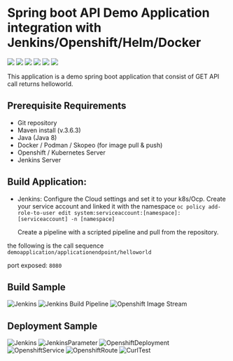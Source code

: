 # Spring boot API Demo Application integration with Jenkins/Openshift/Helm/Docker
![](https://www.grape.solutions/static/fdaa06e0ed083acefd8fdf3ffaa0eba5/22bfc/logo_springboot.webp) ![](https://alternative.me/media/256/openshift-icon-ggcdtcwm5g3svcon-c.png) ![](https://www.grape.solutions/static/2e9698cec0951428338ae2e09d5ae31e/22bfc/logo_docker.webp) ![](https://www.grape.solutions/static/eccd657cf639107f983fc8e1fd65df46/22bfc/logo_jenkins.webp) ![](https://images.crunchbase.com/image/upload/c_pad,h_170,w_170,f_auto,b_white,q_auto:eco,dpr_1/nexfmbpjgbgdyzn4cmyv) ![](https://res.cloudinary.com/canonical/image/fetch/f_auto,q_auto,fl_sanitize,w_60,h_60/https://dashboard.snapcraft.io/site_media/appmedia/2017/06/helm.png)

This application is a demo spring boot application that consist of GET API call returns helloworld.

## Prerequisite Requirements
- Git repository
- Maven install (v.3.6.3)
- Java (Java 8)
- Docker / Podman / Skopeo (for image pull & push)
- Openshift / Kubernetes Server
- Jenkins Server

## Build Application:
- Jenkins:
  Configure the Cloud settings and set it to your k8s/Ocp.
  Create your service account and linked it with the namespace
  `oc policy add-role-to-user edit system:serviceaccount:[namespace]:[serviceaccount] -n [namespace]`
  
  Create a pipeline with a scripted pipeline and pull from the repository.
  

the following is the call sequence 
`demoapplication/applicationendpoint/helloworld`

port exposed: `8080`

## Build Sample
![Jenkins](https://i.ibb.co/1KDY0YR/Screenshot-2024-04-18-160429.png)
![Jenkins Build Pipeline](https://i.ibb.co/WGgPCfM/Screenshot-2024-04-18-161737.png)
![Openshift Image Stream](https://i.ibb.co/VvNNkJc/Screenshot-2024-04-18-162002.png)

## Deployment Sample
![Jenkins](https://i.ibb.co/xssW1zZ/Screenshot-2024-04-18-162415.png)
![JenkinsParameter](https://i.ibb.co/Cht3DKj/Screenshot-2024-04-18-162514.png)
![OpenshiftDeployment](https://i.ibb.co/N6RK8Xr/Screenshot-2024-04-18-162623.png)
![OpenshiftService](https://i.ibb.co/xsVvhTT/Screenshot-2024-04-18-162719.png)
![OpenshiftRoute](https://i.ibb.co/s23JM1v/Screenshot-2024-04-18-162817.png)
![CurlTest](https://i.ibb.co/WHjTrHV/Screenshot-2024-04-18-162948.png)
